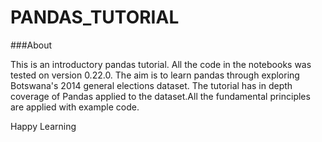 # PANDAS_TUTORIAL

###About

This is an introductory pandas tutorial. All the code in the notebooks was tested on version 0.22.0.
The aim is to learn pandas through exploring Botswana's 2014 general elections dataset.
The tutorial has  in depth  coverage of Pandas applied to the dataset.All the fundamental 
principles are applied with example code.

Happy Learning
